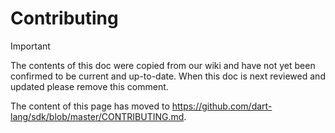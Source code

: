 # Contributing

> [!IMPORTANT]
> The contents of this doc were copied from our wiki and have not yet been
> confirmed to be current and up-to-date. When this doc is next reviewed and
> updated please remove this comment.

The content of this page has moved to https://github.com/dart-lang/sdk/blob/master/CONTRIBUTING.md.